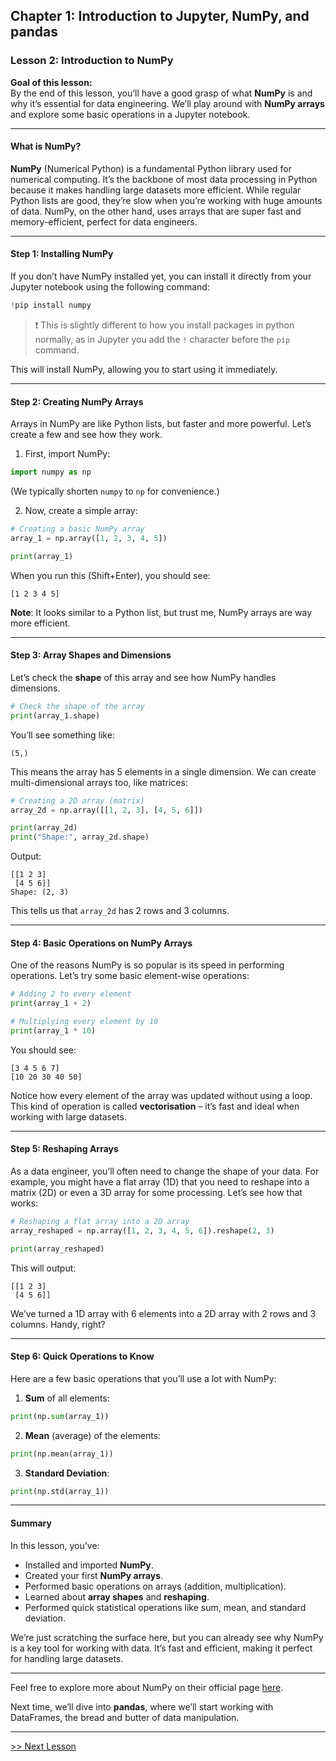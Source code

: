 ## Chapter 1: Introduction to Jupyter, NumPy, and pandas

### Lesson 2: Introduction to NumPy

**Goal of this lesson:**  
By the end of this lesson, you’ll have a good grasp of what **NumPy** is and why it’s essential for data engineering. We’ll play around with **NumPy arrays** and explore some basic operations in a Jupyter notebook.

---

#### What is NumPy?

**NumPy** (Numerical Python) is a fundamental Python library used for numerical computing. It’s the backbone of most data processing in Python because it makes handling large datasets more efficient. While regular Python lists are good, they’re slow when you’re working with huge amounts of data. NumPy, on the other hand, uses arrays that are super fast and memory-efficient, perfect for data engineers.

---

#### Step 1: Installing NumPy

If you don’t have NumPy installed yet, you can install it directly from your Jupyter notebook using the following command:

```python
!pip install numpy
```

> :exclamation: This is slightly different to how you install packages in python normally, as in Jupyter you add the `!` character before the `pip` command.

This will install NumPy, allowing you to start using it immediately.

---

#### Step 2: Creating NumPy Arrays

Arrays in NumPy are like Python lists, but faster and more powerful. Let’s create a few and see how they work.

1. First, import NumPy:

```python
import numpy as np
```

(We typically shorten `numpy` to `np` for convenience.)

2. Now, create a simple array:

```python
# Creating a basic NumPy array
array_1 = np.array([1, 2, 3, 4, 5])

print(array_1)
```

When you run this (Shift+Enter), you should see:

```
[1 2 3 4 5]
```

**Note**: It looks similar to a Python list, but trust me, NumPy arrays are way more efficient.

---

#### Step 3: Array Shapes and Dimensions

Let’s check the **shape** of this array and see how NumPy handles dimensions.

```python
# Check the shape of the array
print(array_1.shape)
```

You’ll see something like:

```
(5,)
```

This means the array has 5 elements in a single dimension. We can create multi-dimensional arrays too, like matrices:

```python
# Creating a 2D array (matrix)
array_2d = np.array([[1, 2, 3], [4, 5, 6]])

print(array_2d)
print("Shape:", array_2d.shape)
```

Output:

```
[[1 2 3]
 [4 5 6]]
Shape: (2, 3)
```

This tells us that `array_2d` has 2 rows and 3 columns.

---

#### Step 4: Basic Operations on NumPy Arrays

One of the reasons NumPy is so popular is its speed in performing operations. Let’s try some basic element-wise operations:

```python
# Adding 2 to every element
print(array_1 + 2)

# Multiplying every element by 10
print(array_1 * 10)
```

You should see:

```
[3 4 5 6 7]
[10 20 30 40 50]
```

Notice how every element of the array was updated without using a loop. This kind of operation is called **vectorisation** – it’s fast and ideal when working with large datasets.

---

#### Step 5: Reshaping Arrays

As a data engineer, you’ll often need to change the shape of your data. For example, you might have a flat array (1D) that you need to reshape into a matrix (2D) or even a 3D array for some processing. Let’s see how that works:

```python
# Reshaping a flat array into a 2D array
array_reshaped = np.array([1, 2, 3, 4, 5, 6]).reshape(2, 3)

print(array_reshaped)
```

This will output:

```
[[1 2 3]
 [4 5 6]]
```

We’ve turned a 1D array with 6 elements into a 2D array with 2 rows and 3 columns. Handy, right?

---

#### Step 6: Quick Operations to Know

Here are a few basic operations that you’ll use a lot with NumPy:

1. **Sum** of all elements:

```python
print(np.sum(array_1))
```

2. **Mean** (average) of the elements:

```python
print(np.mean(array_1))
```

3. **Standard Deviation**:

```python
print(np.std(array_1))
```

---

#### Summary

In this lesson, you’ve:
- Installed and imported **NumPy**.
- Created your first **NumPy arrays**.
- Performed basic operations on arrays (addition, multiplication).
- Learned about **array shapes** and **reshaping**.
- Performed quick statistical operations like sum, mean, and standard deviation.

We’re just scratching the surface here, but you can already see why NumPy is a key tool for working with data. It’s fast and efficient, making it perfect for handling large datasets.

---

Feel free to explore more about NumPy on their official page [here](https://numpy.org/doc/stable/).

Next time, we’ll dive into **pandas**, where we’ll start working with DataFrames, the bread and butter of data manipulation.


---
[>> Next Lesson](./chapter1-3.md)